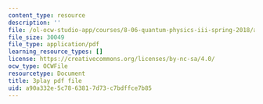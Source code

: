 ```yaml
---
content_type: resource
description: ''
file: /ol-ocw-studio-app/courses/8-06-quantum-physics-iii-spring-2018/a90a332e5c7863817d73c7bdffce7b85_U4zZhQz1Xqc.pdf
file_size: 30049
file_type: application/pdf
learning_resource_types: []
license: https://creativecommons.org/licenses/by-nc-sa/4.0/
ocw_type: OCWFile
resourcetype: Document
title: 3play pdf file
uid: a90a332e-5c78-6381-7d73-c7bdffce7b85
---
```

